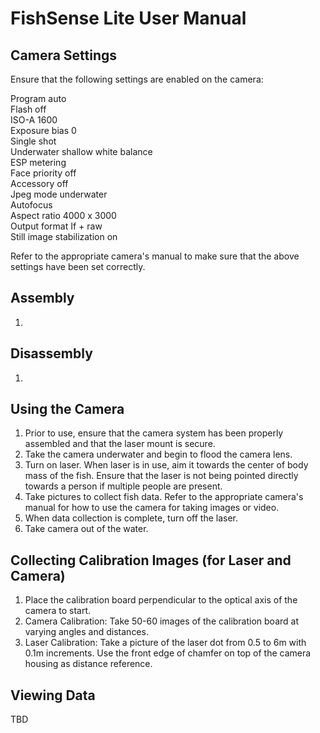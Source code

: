 # FishSense Lite User Manual

## Camera Settings
Ensure that the following settings are enabled on the camera:

Program auto\
Flash off\
ISO-A 1600\
Exposure bias 0\
Single shot\
Underwater shallow white balance\
ESP metering\
Face priority off\
Accessory off\
Jpeg mode underwater\
Autofocus\
Aspect ratio 4000 x 3000\
Output format If + raw\
Still image stabilization on

Refer to the appropriate camera's manual to make sure that the above settings have been set correctly.

## Assembly
1. 

## Disassembly
1.

## Using the Camera
1. Prior to use, ensure that the camera system has been properly assembled and that the laser mount is secure.
2. Take the camera underwater and begin to flood the camera lens.
3. Turn on laser. When laser is in use, aim it towards the center of body mass of the fish. Ensure that the laser is not being pointed directly towards a person if multiple people are present.
4. Take pictures to collect fish data. Refer to the appropriate camera's manual for how to use the camera for taking images or video.
5. When data collection is complete, turn off the laser.
6. Take camera out of the water.

## Collecting Calibration Images (for Laser and Camera)
1.  Place the calibration board perpendicular to the optical axis of the camera to start.
2.  Camera Calibration: Take 50-60 images of the calibration board at varying angles and distances.
3.  Laser Calibration: Take a picture of the laser dot from 0.5 to 6m with 0.1m increments. Use the front edge of chamfer on top of the camera housing as distance reference.

## Viewing Data
TBD
